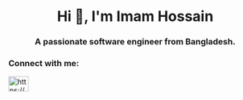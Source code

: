 <h1 align="center">Hi 👋, I'm Imam Hossain</h1>
<h3 align="center">A passionate software engineer from Bangladesh.</h3>

<h3 align="left">Connect with me:</h3>
<p align="left">
<a href="https://www.linkedin.com/in/imam07/" target="blank"><img align="center" src="https://cdn.jsdelivr.net/npm/simple-icons@3.0.1/icons/linkedin.svg" alt="https://www.linkedin.com/in/imam07/" height="30" width="40" /></a>
</p>

